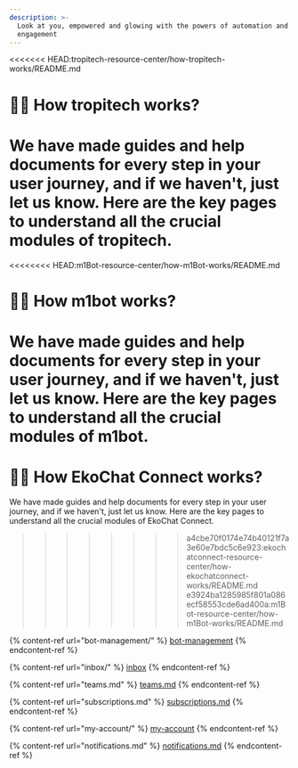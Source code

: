 ```yaml
---
description: >-
  Look at you, empowered and glowing with the powers of automation and customer
  engagement
---
```


<<<<<<< HEAD:tropitech-resource-center/how-tropitech-works/README.md
# 🏃‍♂️ How tropitech works?

We have made guides and help documents for every step in your user journey, and if we haven't, just let us know. Here are the key pages to understand all the crucial modules of tropitech.
=======
<<<<<<<< HEAD:m1Bot-resource-center/how-m1Bot-works/README.md
# 🏃‍♂️ How m1bot works?

We have made guides and help documents for every step in your user journey, and if we haven't, just let us know. Here are the key pages to understand all the crucial modules of m1bot.
========
# 🏃‍♂️ How EkoChat Connect works?

We have made guides and help documents for every step in your user journey, and if we haven't, just let us know. Here are the key pages to understand all the crucial modules of EkoChat Connect.
>>>>>>>> a4cbe70f0174e74b40121f7a3e60e7bdc5c6e923:ekochatconnect-resource-center/how-ekochatconnect-works/README.md
>>>>>>> e3924ba1285985f801a086ecf58553cde6ad400a:m1Bot-resource-center/how-m1Bot-works/README.md

{% content-ref url="bot-management/" %}
[bot-management](bot-management/)
{% endcontent-ref %}

{% content-ref url="inbox/" %}
[inbox](inbox/)
{% endcontent-ref %}

{% content-ref url="teams.md" %}
[teams.md](teams.md)
{% endcontent-ref %}

{% content-ref url="subscriptions.md" %}
[subscriptions.md](subscriptions.md)
{% endcontent-ref %}

{% content-ref url="my-account/" %}
[my-account](my-account/)
{% endcontent-ref %}

{% content-ref url="notifications.md" %}
[notifications.md](notifications.md)
{% endcontent-ref %}
